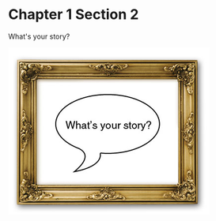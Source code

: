 Chapter 1 Section 2
===================
What's your story?

![whats_your_story](images/whats_your_story.jpg)